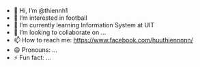 - 👋 Hi, I’m @thiennh1
- 👀 I’m interested in football
- 🌱 I’m currently learning Information System at UIT
- 💞️ I’m looking to collaborate on ...
- 📫 How to reach me: https://www.facebook.com/huuthiennnnn/
- 😄 Pronouns: ...
- ⚡ Fun fact: ...

<!---
thiennh1/thiennh1 is a ✨ special ✨ repository because its `README.md` (this file) appears on your GitHub profile.
You can click the Preview link to take a look at your changes.
--->
